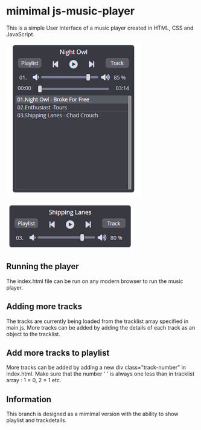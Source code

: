 # mimimal js-music-player
This is a simple User Interface of a music player created in HTML, CSS and JavaScript.

![Output](/output/html-css1.png)

![Output](/output/html-css.png)

## Running the player

The index.html file can be run on any modern browser to run the music player.

## Adding more tracks

The tracks are currently being loaded from the tracklist array specified in main.js. More tracks can be added by adding the details of each track as an object to the tracklist.

## Add more tracks to playlist

More tracks can be added by adding a new div class="track-number"  in index.html.
Make sure that the number ' ' is always one less than in tracklist array : 1 = 0, 2 = 1 etc.

## Information

This branch is designed as a mimimal version with the ability to show playlist and trackdetails.
